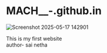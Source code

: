 # MACH__-.github.in


![Screenshot 2025-05-17 142901](https://github.com/user-attachments/assets/f96a5c3b-5614-4310-be57-85b9d11805c0)

This is my first website
<br>
author- sai netha

